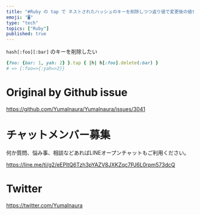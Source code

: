 ```yaml
---
title: "#Ruby の tap で ネストされたハッシュのキーを削除しつつ返り値で変更後の値を受け取る"
emoji: "🖥"
type: "tech"
topics: ["Ruby"]
published: true
---
```


`hash[:foo][:bar]` のキーを削除したい

```rb
{foo: {bar: 1, yah: 2} }.tap { |h| h[:foo].delete(:bar) }
# => {:foo=>{:yah=>2}}
```

# Original by Github issue

https://github.com/YumaInaura/YumaInaura/issues/3041








<!-- Update From Qiita API -->

# チャットメンバー募集


何か質問、悩み事、相談などあればLINEオープンチャットもご利用ください。

https://line.me/ti/g2/eEPltQ6Tzh3pYAZV8JXKZqc7PJ6L0rpm573dcQ





# Twitter


https://twitter.com/YumaInaura


<!-- Update From Qiita API -->


